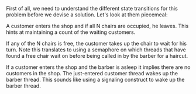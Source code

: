 First of all, we need to understand the different state transitions for this problem before we devise a solution. Let's look at them piecemeal:

A customer enters the shop and if all N chairs are occupied, he leaves. This hints at maintaining a count of the waiting customers.

If any of the N chairs is free, the customer takes up the chair to wait for his turn. Note this translates to using a semaphore on which threads that have found a free chair wait on before being called in by the barber for a haircut.

If a customer enters the shop and the barber is asleep it implies there are no customers in the shop. The just-entered customer thread wakes up the barber thread. This sounds like using a signaling construct to wake up the barber thread.